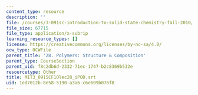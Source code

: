```yaml
---
content_type: resource
description: ''
file: /courses/3-091sc-introduction-to-solid-state-chemistry-fall-2010/1ed7012b8e585190a3a6c6e609b076f8_MIT3_091SCF10lec28_iPOD.vtt
file_size: 67715
file_type: application/x-subrip
learning_resource_types: []
license: https://creativecommons.org/licenses/by-nc-sa/4.0/
ocw_type: OCWFile
parent_title: '28. Polymers: Structure & Composition'
parent_type: CourseSection
parent_uid: f8c2db6d-2332-71ec-1747-b2c8369b532e
resourcetype: Other
title: MIT3_091SCF10lec28_iPOD.srt
uid: 1ed7012b-8e58-5190-a3a6-c6e609b076f8
---
```

